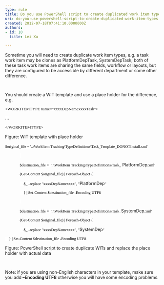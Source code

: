 ```yaml
---
type: rule
title: Do you use PowerShell script to create duplicated work item types?
uri: do-you-use-powershell-script-to-create-duplicated-work-item-types
created: 2012-07-18T07:41:10.0000000Z
authors:
- id: 10
  title: Lei Xu

---
```




<span class='intro'> <p class="MsoListParagraph">Sometime you will need to create duplicate work item
types, e.g. a task work item may be clones as PlatformDepTask, SystemDepTask;
both of these task work items are sharing the same fields, workflow or layouts,
but they are configured to be accessible by different department or some other
difference. </p>

<p class="MsoListParagraph">&#160;</p>

<p class="MsoListParagraph">You should create a WIT template and use a place
holder for the difference, e.g.<br><p class="MsoListParagraph"><span style="font-size&#58;10pt;font-family&#58;consolas;color&#58;black;background-color&#58;white;">&lt;WORKITEMTYPE
name=&quot;xxxxDepNamexxxxTask&quot;&gt;</span></p>

<p class="MsoListParagraph"><span style="font-size&#58;10pt;font-family&#58;consolas;color&#58;black;background-color&#58;white;">…</span></p>

<p class="MsoListParagraph"><span style="font-size&#58;10pt;font-family&#58;consolas;color&#58;black;background-color&#58;white;">&lt;/WORKITEMTYPE&gt;</span></p>

<p class="MsoListParagraph">Figure&#58; WIT template with place holder&#160;</p></p> </span>

​<span style="background-color&#58;white;color&#58;black;font-family&#58;consolas;font-size&#58;9.5pt;">$original_file = '..\WorkItem
Tracking\TypeDefinitions\Task_Template_DONOTInstall.xml'</span>

<p class="MsoNormal" style="margin-left&#58;36pt;"><span style="font-size&#58;9.5pt;font-family&#58;consolas;color&#58;black;background-color&#58;white;">&#160;</span></p>

<p class="MsoNormal" style="margin-left&#58;36pt;"><span style="font-size&#58;9.5pt;font-family&#58;consolas;color&#58;black;background-color&#58;white;">$destination_file =&#160; '..\WorkItem
Tracking\TypeDefinitions\Task_</span> PlatformDep<span style="font-size&#58;9.5pt;font-family&#58;consolas;color&#58;black;background-color&#58;white;">.xml'</span></p>

<p class="MsoNormal" style="margin-left&#58;36pt;"><span style="font-size&#58;9.5pt;font-family&#58;consolas;color&#58;black;background-color&#58;white;">(Get-Content $original_file) | Foreach-Object &#123;</span></p>

<p class="MsoNormal" style="margin-left&#58;36pt;"><span style="font-size&#58;9.5pt;font-family&#58;consolas;color&#58;black;background-color&#58;white;">&#160;&#160;&#160; $_ -replace
&quot;xxxxDepNamexxxx&quot;, &quot;</span>PlatformDep<span style="font-size&#58;9.5pt;font-family&#58;consolas;color&#58;black;background-color&#58;white;">&quot;</span></p>

<p class="MsoNormal" style="margin-left&#58;36pt;"><span style="font-size&#58;9.5pt;font-family&#58;consolas;color&#58;black;background-color&#58;white;">&#160;&#160;&#160; &#125; | Set-Content $destination_file
-Encoding UTF8</span></p>

<p class="MsoNormal" style="margin-left&#58;36pt;"><span style="font-size&#58;9.5pt;font-family&#58;consolas;color&#58;black;background-color&#58;white;">&#160;</span></p>

<p class="MsoNormal" style="margin-left&#58;36pt;"><span style="font-size&#58;9.5pt;font-family&#58;consolas;color&#58;black;background-color&#58;white;">$destination_file =&#160; '..\WorkItem
Tracking\TypeDefinitions\Task_</span>SystemDep<span style="font-size&#58;9.5pt;font-family&#58;consolas;color&#58;black;background-color&#58;white;">.xml'</span></p>

<p class="MsoNormal" style="margin-left&#58;36pt;"><span style="font-size&#58;9.5pt;font-family&#58;consolas;color&#58;black;background-color&#58;white;">(Get-Content $original_file) | Foreach-Object &#123;</span></p>

<p class="MsoNormal" style="margin-left&#58;36pt;"><span style="font-size&#58;9.5pt;font-family&#58;consolas;color&#58;black;background-color&#58;white;">&#160;&#160;&#160; $_ -replace &quot;xxxxDepNamexxxx&quot;,
&quot;</span>SystemDep<span style="font-size&#58;9.5pt;font-family&#58;consolas;color&#58;black;background-color&#58;white;">&quot;</span></p>

<p class="MsoListParagraph"><span style="font-size&#58;9.5pt;font-family&#58;consolas;color&#58;black;background-color&#58;white;">&#160;&#160;&#160; &#125; |
Set-Content $destination_file -Encoding UTF8</span></p>

<p class="MsoListParagraph">Figure&#58; PowerShell script to create duplicate WITs
and replace the place holder with actual data </p>

<p class="MsoListParagraph">&#160;</p>

<p class="MsoListParagraph">Note&#58; if you are using non-English characters in your
template, make sure you add <b>–Encoding UTF8</b> otherwise you will have some
encoding problems. </p>

<p class="MsoNormal">&#160;</p>



